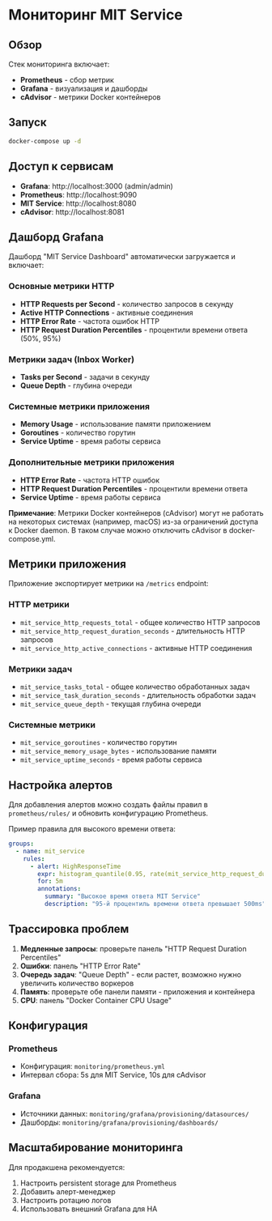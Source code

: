 # Мониторинг MIT Service

## Обзор

Стек мониторинга включает:
- **Prometheus** - сбор метрик
- **Grafana** - визуализация и дашборды  
- **cAdvisor** - метрики Docker контейнеров

## Запуск

```bash
docker-compose up -d
```

## Доступ к сервисам

- **Grafana**: http://localhost:3000 (admin/admin)
- **Prometheus**: http://localhost:9090
- **MIT Service**: http://localhost:8080
- **cAdvisor**: http://localhost:8081

## Дашборд Grafana

Дашборд "MIT Service Dashboard" автоматически загружается и включает:

### Основные метрики HTTP
- **HTTP Requests per Second** - количество запросов в секунду
- **Active HTTP Connections** - активные соединения  
- **HTTP Error Rate** - частота ошибок HTTP
- **HTTP Request Duration Percentiles** - процентили времени ответа (50%, 95%)

### Метрики задач (Inbox Worker)
- **Tasks per Second** - задачи в секунду
- **Queue Depth** - глубина очереди

### Системные метрики приложения
- **Memory Usage** - использование памяти приложением
- **Goroutines** - количество горутин
- **Service Uptime** - время работы сервиса

### Дополнительные метрики приложения
- **HTTP Error Rate** - частота HTTP ошибок  
- **HTTP Request Duration Percentiles** - процентили времени ответа
- **Service Uptime** - время работы сервиса

**Примечание**: Метрики Docker контейнеров (cAdvisor) могут не работать на некоторых системах (например, macOS) из-за ограничений доступа к Docker daemon. В таком случае можно отключить cAdvisor в docker-compose.yml.

## Метрики приложения

Приложение экспортирует метрики на `/metrics` endpoint:

### HTTP метрики
- `mit_service_http_requests_total` - общее количество HTTP запросов
- `mit_service_http_request_duration_seconds` - длительность HTTP запросов
- `mit_service_http_active_connections` - активные HTTP соединения

### Метрики задач
- `mit_service_tasks_total` - общее количество обработанных задач
- `mit_service_task_duration_seconds` - длительность обработки задач
- `mit_service_queue_depth` - текущая глубина очереди

### Системные метрики
- `mit_service_goroutines` - количество горутин
- `mit_service_memory_usage_bytes` - использование памяти
- `mit_service_uptime_seconds` - время работы сервиса

## Настройка алертов

Для добавления алертов можно создать файлы правил в `prometheus/rules/` и обновить конфигурацию Prometheus.

Пример правила для высокого времени ответа:

```yaml
groups:
  - name: mit_service
    rules:
      - alert: HighResponseTime
        expr: histogram_quantile(0.95, rate(mit_service_http_request_duration_seconds_bucket[5m])) > 0.5
        for: 5m
        annotations:
          summary: "Высокое время ответа MIT Service"
          description: "95-й процентиль времени ответа превышает 500ms"
```

## Трассировка проблем

1. **Медленные запросы**: проверьте панель "HTTP Request Duration Percentiles"
2. **Ошибки**: панель "HTTP Error Rate" 
3. **Очередь задач**: "Queue Depth" - если растет, возможно нужно увеличить количество воркеров
4. **Память**: проверьте обе панели памяти - приложения и контейнера
5. **CPU**: панель "Docker Container CPU Usage"

## Конфигурация

### Prometheus
- Конфигурация: `monitoring/prometheus.yml`
- Интервал сбора: 5s для MIT Service, 10s для cAdvisor

### Grafana
- Источники данных: `monitoring/grafana/provisioning/datasources/`
- Дашборды: `monitoring/grafana/provisioning/dashboards/`

## Масштабирование мониторинга

Для продакшена рекомендуется:
1. Настроить persistent storage для Prometheus
2. Добавить алерт-менеджер
3. Настроить ротацию логов
4. Использовать внешний Grafana для HA
